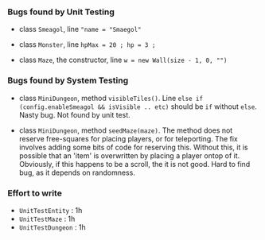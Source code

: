 ### Bugs found by Unit Testing

* class ``Smeagol``, line ``"name = "Smaegol"``

* class `Monster`, line  ``hpMax = 20 ;
  hp = 3 ;``

* class `Maze`, the constructor, line ``w = new Wall(size - 1, 0, "")``

### Bugs found by System Testing

* class ``MiniDungeon``, method ``visibleTiles()``. Line ``else if (config.enableSmeagol && isVisible .. etc)``  should be ``if`` without ``else``. Nasty bug. Not found by unit test.

* class ``MiniDungeon``, method ``seedMaze(maze)``. The method does not reserve free-squares for placing players, or for teleporting.
The fix involves adding some bits of code for reserving this.
Without this, it is possible that an 'item' is overwritten by placing
a player ontop of it. Obviously, if this happens to be a scroll,
the it is not good. Hard to find bug, as it depends on randomness.

### Effort to write

* `UnitTestEntity` : 1h
* `UnitTestMaze` : 1h
* `UnitTestDungeon` : 1h
